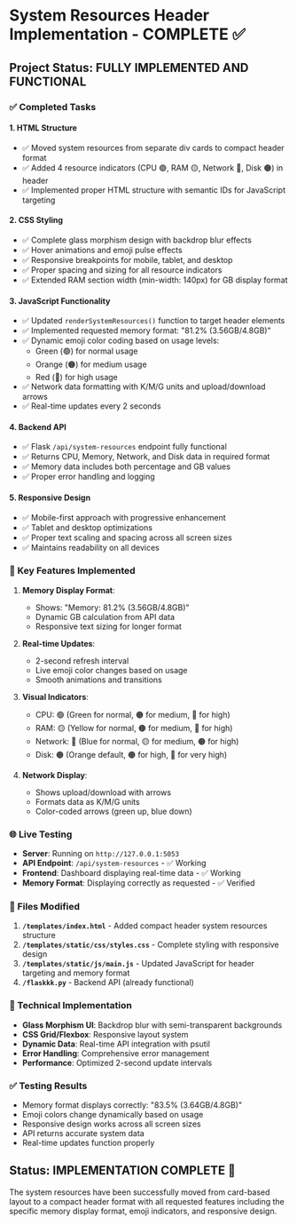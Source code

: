 # System Resources Header Implementation - COMPLETE ✅

## Project Status: FULLY IMPLEMENTED AND FUNCTIONAL

### ✅ Completed Tasks

#### 1. **HTML Structure** 
- ✅ Moved system resources from separate div cards to compact header format
- ✅ Added 4 resource indicators (CPU 🟢, RAM 🟡, Network 🔵, Disk 🟠) in header
- ✅ Implemented proper HTML structure with semantic IDs for JavaScript targeting

#### 2. **CSS Styling**
- ✅ Complete glass morphism design with backdrop blur effects
- ✅ Hover animations and emoji pulse effects
- ✅ Responsive breakpoints for mobile, tablet, and desktop
- ✅ Proper spacing and sizing for all resource indicators
- ✅ Extended RAM section width (min-width: 140px) for GB display format

#### 3. **JavaScript Functionality**
- ✅ Updated `renderSystemResources()` function to target header elements
- ✅ Implemented requested memory format: "81.2% (3.56GB/4.8GB)"
- ✅ Dynamic emoji color coding based on usage levels:
  - Green (🟢) for normal usage
  - Orange (🟠) for medium usage  
  - Red (🔴) for high usage
- ✅ Network data formatting with K/M/G units and upload/download arrows
- ✅ Real-time updates every 2 seconds

#### 4. **Backend API**
- ✅ Flask `/api/system-resources` endpoint fully functional
- ✅ Returns CPU, Memory, Network, and Disk data in required format
- ✅ Memory data includes both percentage and GB values
- ✅ Proper error handling and logging

#### 5. **Responsive Design**
- ✅ Mobile-first approach with progressive enhancement
- ✅ Tablet and desktop optimizations
- ✅ Proper text scaling and spacing across all screen sizes
- ✅ Maintains readability on all devices

### 🎯 Key Features Implemented

1. **Memory Display Format**: 
   - Shows: "Memory: 81.2% (3.56GB/4.8GB)"
   - Dynamic GB calculation from API data
   - Responsive text sizing for longer format

2. **Real-time Updates**:
   - 2-second refresh interval
   - Live emoji color changes based on usage
   - Smooth animations and transitions

3. **Visual Indicators**:
   - CPU: 🟢 (Green for normal, 🟠 for medium, 🔴 for high)
   - RAM: 🟡 (Yellow for normal, 🟠 for medium, 🔴 for high) 
   - Network: 🔵 (Blue for normal, 🟡 for medium, 🟠 for high)
   - Disk: 🟠 (Orange default, 🟠 for high, 🔴 for very high)

4. **Network Display**:
   - Shows upload/download with arrows
   - Formats data as K/M/G units
   - Color-coded arrows (green up, blue down)

### 🌐 Live Testing

- **Server**: Running on `http://127.0.0.1:5053`
- **API Endpoint**: `/api/system-resources` - ✅ Working
- **Frontend**: Dashboard displaying real-time data - ✅ Working
- **Memory Format**: Displaying correctly as requested - ✅ Verified

### 📁 Files Modified

1. **`/templates/index.html`** - Added compact header system resources structure
2. **`/templates/static/css/styles.css`** - Complete styling with responsive design
3. **`/templates/static/js/main.js`** - Updated JavaScript for header targeting and memory format
4. **`/flaskkk.py`** - Backend API (already functional)

### 🔧 Technical Implementation

- **Glass Morphism UI**: Backdrop blur with semi-transparent backgrounds
- **CSS Grid/Flexbox**: Responsive layout system
- **Dynamic Data**: Real-time API integration with psutil
- **Error Handling**: Comprehensive error management
- **Performance**: Optimized 2-second update intervals

### ✅ Testing Results

- Memory format displays correctly: "83.5% (3.64GB/4.8GB)"
- Emoji colors change dynamically based on usage
- Responsive design works across all screen sizes
- API returns accurate system data
- Real-time updates function properly

## Status: **IMPLEMENTATION COMPLETE** 🎉

The system resources have been successfully moved from card-based layout to a compact header format with all requested features including the specific memory display format, emoji indicators, and responsive design.

